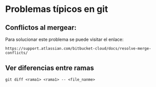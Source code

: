# Problemas típicos en git

## Conflictos al mergear:

Para solucionar este problema se puede visitar el enlace:
```
https://support.atlassian.com/bitbucket-cloud/docs/resolve-merge-conflicts/
```

## Ver diferencias entre ramas

```
git diff <rama1> <rama1> -- <file_nanme>
```

